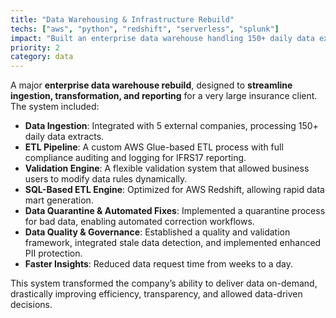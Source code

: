 ```yaml
---
title: "Data Warehousing & Infrastructure Rebuild"
techs: ["aws", "python", "redshift", "serverless", "splunk"]
impact: "Built an enterprise data warehouse handling 150+ daily data extracts, cutting data delivery time from 1 month to 1 day."
priority: 2
category: data
---
```


A major **enterprise data warehouse rebuild**, designed to **streamline ingestion, transformation, and reporting** for a very large insurance client. The system included:

- **Data Ingestion**: Integrated with 5 external companies, processing 150+ daily data extracts.
- **ETL Pipeline**: A custom AWS Glue-based ETL process with full compliance auditing and logging for IFRS17 reporting.
- **Validation Engine**: A flexible validation system that allowed business users to modify data rules dynamically.
- **SQL-Based ETL Engine**: Optimized for AWS Redshift, allowing rapid data mart generation.
- **Data Quarantine & Automated Fixes**: Implemented a quarantine process for bad data, enabling automated correction workflows.
- **Data Quality & Governance**: Established a quality and validation framework, integrated stale data detection, and implemented enhanced PII protection.
- **Faster Insights**: Reduced data request time from weeks to a day.

This system transformed the company’s ability to deliver data on-demand, drastically improving efficiency, transparency, and allowed data-driven decisions.
